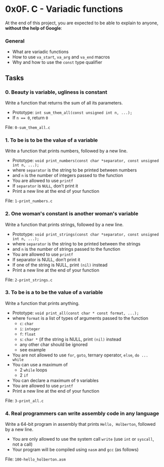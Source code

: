 <h1>0x0F. C - Variadic functions</h1>
<p>At the end of this project, you are expected to be able to explain to anyone, <strong>without the help of Google</strong>:</p>

<h3>General</h3>

<ul>
<li>What are variadic functions</li>
<li>How to use <code>va_start</code>, <code>va_arg</code> and <code>va_end</code> macros</li>
<li>Why and how to use the <code>const</code> type qualifier</li>
</ul>
<h2>Tasks</h2>
  <h3>
    0. Beauty is variable, ugliness is constant
  </h3>
  <p>Write a function that returns the sum of all its parameters.</p>
<ul>
<li>Prototype: <code>int sum_them_all(const unsigned int n, ...);</code></li>
<li>If <code>n == 0</code>, return <code>0</code></li>
</ul>
        <p>File: <code>0-sum_them_all.c</code></p>
  <h3>
    1. To be is to be the value of a variable
  </h3>
  <p>Write a function that prints numbers, followed by a new line.</p>
<ul>
<li>Prototype: <code>void print_numbers(const char *separator, const unsigned int n, ...);</code></li>
<li>where <code>separator</code> is the string to be printed between numbers</li>
<li>and <code>n</code> is the number of integers passed to the function</li>
<li>You are allowed to use <code>printf</code></li>
<li>If <code>separator</code> is <code>NULL</code>, don&rsquo;t print it</li>
<li>Print a new line at the end of your function</li>
</ul>
        <p>File: <code>1-print_numbers.c</code></p>
  <h3>
    2. One woman&#39;s constant is another woman&#39;s variable
  </h3>
  <p>Write a function that prints strings, followed by a new line.</p>
<ul>
<li>Prototype: <code>void print_strings(const char *separator, const unsigned int n, ...);</code></li>
<li>where <code>separator</code> is the string to be printed between the strings</li>
<li>and <code>n</code> is the number of strings passed to the function</li>
<li>You are allowed to use <code>printf</code></li>
<li>If separator is NULL, don&rsquo;t print it</li>
<li>If one of the string is NULL, print <code>(nil)</code> instead</li>
<li>Print a new line at the end of your function</li>
</ul>
        <p>File: <code>2-print_strings.c</code></p>
  <h3>
    3. To be is a to be the value of a variable
  </h3>
  <p>Write a function that prints anything.</p>
<ul>
<li>Prototype: <code>void print_all(const char * const format, ...);</code></li>
<li>where <code>format</code> is a list of types of arguments passed to the function
<ul>
<li><code>c</code>: <code>char</code></li>
<li><code>i</code>: <code>integer</code></li>
<li><code>f</code>: <code>float</code></li>
<li><code>s</code>: <code>char *</code> (if the string is NULL, print <code>(nil)</code> instead</li>
<li>any other char should be ignored</li>
<li>see example</li>
</ul></li>
<li>You are not allowed to use <code>for</code>, <code>goto</code>, ternary operator, <code>else</code>, <code>do ... while</code></li>
<li>You can use a maximum of
<ul>
<li>2 <code>while</code> loops</li>
<li>2 <code>if</code></li>
</ul></li>
<li>You can declare a maximum of <code>9</code> variables</li>
<li>You are allowed to use <code>printf</code></li>
<li>Print a new line at the end of your function</li>
</ul>
        <p>File: <code>3-print_all.c</code></p>
  <h3>
    4. Real programmers can write assembly code in any language
  </h3>
  <p>Write a 64-bit program in assembly that prints <code>Hello, Holberton</code>, followed by a new line.</p>
<ul>
<li>You are only allowed to use the system call <code>write</code> (use <code>int</code> or <code>syscall</code>, not a call)</li>
<li>Your program will be compiled using <code>nasm</code> and <code>gcc</code> (as follows)</li>
</ul>
        <p>File: <code>100-hello_holberton.asm</code></p>
